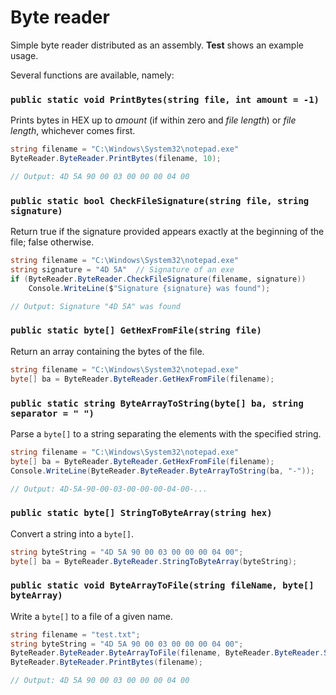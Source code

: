 # Byte reader

Simple byte reader distributed as an assembly. **Test** shows an example usage.

Several functions are available, namely:

### `public static void PrintBytes(string file, int amount = -1)` 
Prints bytes in HEX up to *amount* (if within zero and *file length*) or *file length*, whichever comes first.
``` cs
string filename = "C:\Windows\System32\notepad.exe"
ByteReader.ByteReader.PrintBytes(filename, 10);

// Output: 4D 5A 90 00 03 00 00 00 04 00
```

### `public static bool CheckFileSignature(string file, string signature)` 
Return true if the signature provided appears exactly at the beginning of the file; false otherwise.
``` cs
string filename = "C:\Windows\System32\notepad.exe"
string signature = "4D 5A"  // Signature of an exe
if (ByteReader.ByteReader.CheckFileSignature(filename, signature))
    Console.WriteLine($"Signature {signature} was found");

// Output: Signature "4D 5A" was found
```

### `public static byte[] GetHexFromFile(string file)` 
Return an array containing the bytes of the file.
``` cs
string filename = "C:\Windows\System32\notepad.exe"
byte[] ba = ByteReader.ByteReader.GetHexFromFile(filename);
```

### `public static string ByteArrayToString(byte[] ba, string separator = " ")` 
Parse a `byte[]` to a string separating the elements with the specified string.
``` cs
string filename = "C:\Windows\System32\notepad.exe"
byte[] ba = ByteReader.ByteReader.GetHexFromFile(filename);
Console.WriteLine(ByteReader.ByteReader.ByteArrayToString(ba, "-"));

// Output: 4D-5A-90-00-03-00-00-00-04-00-...
```

### `public static byte[] StringToByteArray(string hex)`
Convert a string into a `byte[]`.
``` cs
string byteString = "4D 5A 90 00 03 00 00 00 04 00";
byte[] ba = ByteReader.ByteReader.StringToByteArray(byteString);
```

### `public static void ByteArrayToFile(string fileName, byte[] byteArray)`
Write a `byte[]` to a file of a given name.
``` cs
string filename = "test.txt";
string byteString = "4D 5A 90 00 03 00 00 00 04 00";
ByteReader.ByteReader.ByteArrayToFile(filename, ByteReader.ByteReader.StringToByteArray(byteString));
ByteReader.ByteReader.PrintBytes(filename);

// Output: 4D 5A 90 00 03 00 00 00 04 00
```
